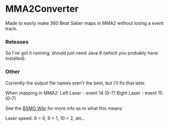 # MMA2Converter
Made to easily make 360 Beat Saber maps in MMA2 without losing a event track.

### Releases
So I've got it running, should just need Java 8 (which you probably have installed).

### Other
Currently the output file names aren't the best, but I'll fix that later.

When mapping in MMA2: 
Left Laser - event 14 (0-7)
Right Laser - event 15 (0-7)

See the [BSMG Wiki](https://bsmg.wiki/mapping/extended-mapping.html#rotation-events-and-values) for more info as to what this means

Laser speed: 8 = 0, 9 = 1, 10 = 2, etc..

